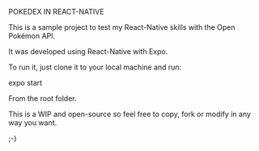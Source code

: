 POKEDEX IN REACT-NATIVE


This is a sample project to test my React-Native skills with the Open Pokémon API.

It was developed using React-Native with Expo.

To run it, just clone it to your local machine and run:


expo start 


From the root folder.

This is a WIP and open-source so feel free to copy, fork or modify in any way you want.

;-)
